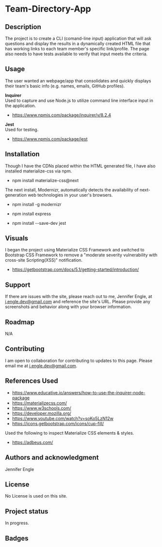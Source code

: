 # Team-Directory-App

## Description
The project is to create a CLI (comand-line input) application that will ask questions and display the results in a dynamically created HTML file that has working links to each team member's specific link/profile. The page also needs to have tests available to verify that input meets the criteria.

## Usage
The user wanted an webpage/app that consolidates and quickly displays their team's basic info (e.g. names, emails, GitHub profiles).

**Inquirer** </br>
Used to capture and use Node.js to utilize command line interface input in the application.
* https://www.npmjs.com/package/inquirer/v/8.2.4

**Jest** </br>
Used for testing.
* https://www.npmjs.com/package/jest

## Installation
Though I have the CDNs placed within the HTML generated file, I have also installed materialize-css via npm.</br>
* npm install materialize-css@next

The next install, Modernizr, automatically detects the availability of next-generation web technologies in your user's browsers. </br> 
* npm install -g modernizr


* npm install express


* npm install --save-dev jest


## Visuals 
I began the project using Materialize CSS Framework and switched to Bootstrap CSS Framework to remove a "moderate severity vulnerability with cross-site Scripting(XSS)" notification.
* https://getbootstrap.com/docs/5.1/getting-started/introduction/ 

## Support
If there are issues with the site, please reach out to me, Jennifer Engle, at j.engle.dev@gmail.com and reference the site's URL. Please provide any screenshots and behavior along with your browser information.

## Roadmap
N/A

## Contributing
I am open to collaboration for contributing to updates to this page. Please email me at j.engle.dev@gmail.com.

## References Used

* https://www.educative.io/answers/how-to-use-the-inquirer-node-package
* https://materializecss.com/
* https://www.w3schools.com/
* https://developer.mozilla.org/
* https://www.youtube.com/watch?v=soKo5LzN12w
* https://icons.getbootstrap.com/icons/cup-fill/

Used the following to inspect Materialize CSS elements & styles.
* https://adbeus.com/


## Authors and acknowledgment
Jennifer Engle

## License
No License is used on this site.

## Project status
In progress.


## Badges

